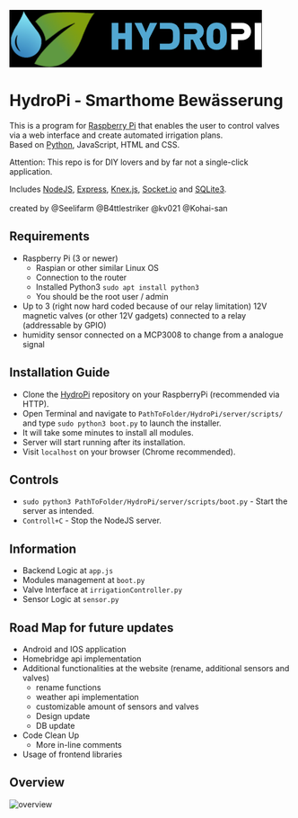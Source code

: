 ![HydroPi Logo](/server/app/resources/img/HP_Logo.png)
# HydroPi - Smarthome Bewässerung
This is a program for [Raspberry Pi](https://www.raspberrypi.org/) that enables the user to control valves via a web interface and create automated irrigation plans. <br>
Based on [Python](https://www.python.org/), JavaScript, HTML and CSS.

Attention: This repo is for DIY lovers and by far not a single-click application.


Includes [NodeJS](https://nodejs.org/en), [Express](https://expressjs.com/de), [Knex.js](https://knexjs.org), [Socket.io](https://socket.io) and [SQLite3](https://www.sqlite.org/index.html).
<br> 
<br>
created by @Seelifarm @B4ttlestriker @kv021 @Kohai-san


## Requirements
- Raspberry Pi (3 or newer)
  - Raspian or other similar Linux OS
  - Connection to the router
  - Installed Python3 `sudo apt install python3`
  - You should be the root user / admin
- Up to 3 (right now hard coded because of our relay limitation) 12V magnetic valves (or other 12V gadgets) connected to a relay (addressable by GPIO)
- humidity sensor connected on a MCP3008 to change from a analogue signal


## Installation Guide
* Clone the [HydroPi](https://github.com/Seelifarm/HydroPi) repository on your RaspberryPi (recommended via HTTP).
* Open Terminal and navigate to `PathToFolder/HydroPi/server/scripts/` and type `sudo python3 boot.py` to launch the installer.
* It will take some minutes to install all modules.
* Server will start running after its installation.
* Visit `localhost` on your browser (Chrome recommended).

## Controls
* `sudo python3 PathToFolder/HydroPi/server/scripts/boot.py` - Start the server as intended.
* `Controll+C` - Stop the NodeJS server.


## Information
* Backend Logic at `app.js`
* Modules management at `boot.py`
* Valve Interface at `irrigationController.py`
* Sensor Logic at `sensor.py`


## Road Map for future updates
* Android and IOS application
* Homebridge api implementation
* Additional functionalities at the website (rename, additional sensors and valves)
  * rename functions
  * weather api implementation
  * customizable amount of sensors and valves
  * Design update
  * DB update
* Code Clean Up
  * More in-line comments
* Usage of frontend libraries

## Overview
![overview](https://i.imgur.com/nEuLwVr.png)
